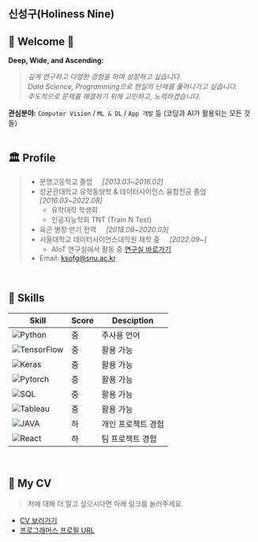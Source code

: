 

## 신성구(Holiness Nine)
  

## 🎉 Welcome 🎉
**Deep, Wide, and Ascending:**
> _깊게 연구하고 다양한 경험을 하며 성장하고 싶습니다._  
> _Data Science, Programming으로 현실의 난제를 풀어나가고 싶습니다._  
> _주도적으로 문제를 해결하기 위해 고민하고, 노력하겠습니다._

**관심분야:** ```Computer Vision``` / ```ML & DL``` / ```App 개발``` 등 (코딩과 AI가 활용되는 모든 것들)  
<br/>

## 🏛 Profile

> - 문명고등학교 졸업 &nbsp;&nbsp;&nbsp; _[2013.03~2016.02]_
> - 성균관대학교 유학동양학 & 데이터사이언스 융합전공 졸업 &nbsp;&nbsp;&nbsp; _[2016.03~2022.08]_
>   - 유학대학 학생회
>   - 인공지능학회 TNT (Train N Test)
> - 육군 병장 만기 전역 &nbsp;&nbsp;&nbsp; _[2018.08~2020.03]_
> - 서울대학교 데이터사이언스대학원 재학 중 &nbsp;&nbsp;&nbsp; _[2022.09~]_
>   - AIoT 연구실에서 활동 중 [연구실 바로가기](https://aiot.snu.ac.kr/research)
> - Email: ksofg@snu.ac.kr

<br/>  

## 🌠 Skills

| Skill | Score | Desciption |
| ------ | ------ | ----- |
| ![Python](https://img.shields.io/badge/Python-3776AB?style=flat-square&logo=Python&logoColor=white)| 중 | 주사용 언어 |
| ![TensorFlow](https://img.shields.io/badge/TensorFlow-FF6F00?style=flat-square&logo=TensorFlow&logoColor=white)| 중 | 활용 가능 |
| ![Keras](https://img.shields.io/badge/Keras-D00000?style=flat-square&logo=Keras&logoColor=white) | 중 | 활용 가능 |
| ![Pytorch](https://img.shields.io/badge/PyTorch-EE4C2C?style=flat-square&logo=PyTorch&logoColor=white) | 중 | 활용 가능 |
| ![SQL](https://img.shields.io/badge/MySQL-4479A1?style=flat-square&logo=MySQL&logoColor=white) | 중 | 활용 가능 |
| ![Tableau](https://img.shields.io/badge/Tableau-276DC3?style=flat-square&logo=Tableau&logoColor=white) | 중 | 활용 가능 |
| ![JAVA](https://img.shields.io/badge/Java-007396?style=flat-square&logo=Java&logoColor=white) | 하 | 개인 프로젝트 경험 |
| ![React](https://img.shields.io/badge/React-4479A1?style=flat-square&logo=React&logoColor=white) | 하 | 팀 프로젝트 경험 |
<br/>

## 📝 My CV
> 저에 대해 더 알고 싶으시다면 아래 링크를 눌러주세요.
- [CV 보러가기](./CV.pdf)
- [프로그래머스 프로필 URL](https://career.programmers.co.kr/pr/seg3981_9555)
